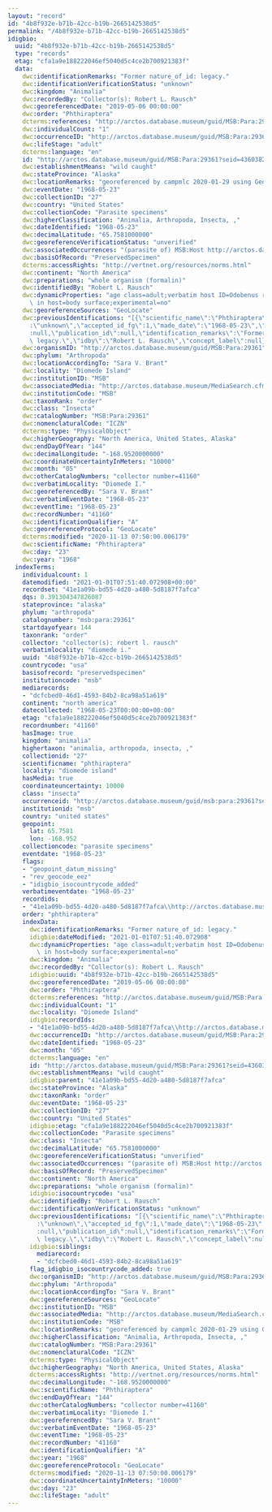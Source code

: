 ```yaml
---
layout: "record"
id: "4b8f932e-b71b-42cc-b19b-2665142538d5"
permalink: "/4b8f932e-b71b-42cc-b19b-2665142538d5"
idigbio:
  uuid: "4b8f932e-b71b-42cc-b19b-2665142538d5"
  type: "records"
  etag: "cfa1a9e188222046ef5040d5c4ce2b700921383f"
  data:
    dwc:identificationRemarks: "Former nature_of_id: legacy."
    dwc:identificationVerificationStatus: "unknown"
    dwc:kingdom: "Animalia"
    dwc:recordedBy: "Collector(s): Robert L. Rausch"
    dwc:georeferencedDate: "2019-05-06 00:00:00"
    dwc:order: "Phthiraptera"
    dcterms:references: "http://arctos.database.museum/guid/MSB:Para:29361"
    dwc:individualCount: "1"
    dwc:occurrenceID: "http://arctos.database.museum/guid/MSB:Para:29361?seid=4360382"
    dwc:lifeStage: "adult"
    dcterms:language: "en"
    id: "http://arctos.database.museum/guid/MSB:Para:29361?seid=4360382"
    dwc:establishmentMeans: "wild caught"
    dwc:stateProvince: "Alaska"
    dwc:locationRemarks: "georeferenced by campmlc 2020-01-29 using Geolocate"
    dwc:eventDate: "1968-05-23"
    dwc:collectionID: "27"
    dwc:country: "United States"
    dwc:collectionCode: "Parasite specimens"
    dwc:higherClassification: "Animalia, Arthropoda, Insecta, ,"
    dwc:dateIdentified: "1968-05-23"
    dwc:decimalLatitude: "65.7581000000"
    dwc:georeferenceVerificationStatus: "unverified"
    dwc:associatedOccurrences: "(parasite of) MSB:Host http://arctos.database.museum/guid/MSB:Host:23455"
    dwc:basisOfRecord: "PreservedSpecimen"
    dcterms:accessRights: "http://vertnet.org/resources/norms.html"
    dwc:continent: "North America"
    dwc:preparations: "whole organism (formalin)"
    dwc:identifiedBy: "Robert L. Rausch"
    dwc:dynamicProperties: "age class=adult;verbatim host ID=Odobenus rosmarus;location\
      \ in host=body surface;experimental=no"
    dwc:georeferenceSources: "GeoLocate"
    dwc:previousIdentifications: "[{\"scientific_name\":\"Phthiraptera\",\"nature_of_id\"\
      :\"unknown\",\"accepted_id_fg\":1,\"made_date\":\"1968-05-23\",\"short_citation\"\
      :null,\"publication_id\":null,\"identification_remarks\":\"Former nature_of_id:\
      \ legacy.\",\"idby\":\"Robert L. Rausch\",\"concept_label\":null}]"
    dwc:organismID: "http://arctos.database.museum/guid/MSB:Para:29361"
    dwc:phylum: "Arthropoda"
    dwc:locationAccordingTo: "Sara V. Brant"
    dwc:locality: "Diomede Island"
    dwc:institutionID: "MSB"
    dwc:associatedMedia: "http://arctos.database.museum/MediaSearch.cfm?collection_object_id=28598386"
    dwc:institutionCode: "MSB"
    dwc:taxonRank: "order"
    dwc:class: "Insecta"
    dwc:catalogNumber: "MSB:Para:29361"
    dwc:nomenclaturalCode: "ICZN"
    dcterms:type: "PhysicalObject"
    dwc:higherGeography: "North America, United States, Alaska"
    dwc:endDayOfYear: "144"
    dwc:decimalLongitude: "-168.9520000000"
    dwc:coordinateUncertaintyInMeters: "10000"
    dwc:month: "05"
    dwc:otherCatalogNumbers: "collector number=41160"
    dwc:verbatimLocality: "Diomede I."
    dwc:georeferencedBy: "Sara V. Brant"
    dwc:verbatimEventDate: "1968-05-23"
    dwc:eventTime: "1968-05-23"
    dwc:recordNumber: "41160"
    dwc:identificationQualifier: "A"
    dwc:georeferenceProtocol: "GeoLocate"
    dcterms:modified: "2020-11-13 07:50:00.006179"
    dwc:scientificName: "Phthiraptera"
    dwc:day: "23"
    dwc:year: "1968"
  indexTerms:
    individualcount: 1
    datemodified: "2021-01-01T07:51:40.072908+00:00"
    recordset: "41e1a09b-bd55-4d20-a480-5d8187f7afca"
    dqs: 0.391304347826087
    stateprovince: "alaska"
    phylum: "arthropoda"
    catalognumber: "msb:para:29361"
    startdayofyear: 144
    taxonrank: "order"
    collector: "collector(s): robert l. rausch"
    verbatimlocality: "diomede i."
    uuid: "4b8f932e-b71b-42cc-b19b-2665142538d5"
    countrycode: "usa"
    basisofrecord: "preservedspecimen"
    institutioncode: "msb"
    mediarecords:
    - "dcfcbed0-46d1-4593-84b2-8ca98a51a619"
    continent: "north america"
    datecollected: "1968-05-23T00:00:00+00:00"
    etag: "cfa1a9e188222046ef5040d5c4ce2b700921383f"
    recordnumber: "41160"
    hasImage: true
    kingdom: "animalia"
    highertaxon: "animalia, arthropoda, insecta, ,"
    collectionid: "27"
    scientificname: "phthiraptera"
    locality: "diomede island"
    hasMedia: true
    coordinateuncertainty: 10000
    class: "insecta"
    occurrenceid: "http://arctos.database.museum/guid/msb:para:29361?seid=4360382"
    institutionid: "msb"
    country: "united states"
    geopoint:
      lat: 65.7581
      lon: -168.952
    collectioncode: "parasite specimens"
    eventdate: "1968-05-23"
    flags:
    - "geopoint_datum_missing"
    - "rev_geocode_eez"
    - "idigbio_isocountrycode_added"
    verbatimeventdate: "1968-05-23"
    recordids:
    - "41e1a09b-bd55-4d20-a480-5d8187f7afca\\http://arctos.database.museum/guid/msb:para:29361?seid=4360382"
    order: "phthiraptera"
    indexData:
      dwc:identificationRemarks: "Former nature_of_id: legacy."
      idigbio:dateModified: "2021-01-01T07:51:40.072908"
      dwc:dynamicProperties: "age class=adult;verbatim host ID=Odobenus rosmarus;location\
        \ in host=body surface;experimental=no"
      dwc:kingdom: "Animalia"
      dwc:recordedBy: "Collector(s): Robert L. Rausch"
      idigbio:uuid: "4b8f932e-b71b-42cc-b19b-2665142538d5"
      dwc:georeferencedDate: "2019-05-06 00:00:00"
      dwc:order: "Phthiraptera"
      dcterms:references: "http://arctos.database.museum/guid/MSB:Para:29361"
      dwc:individualCount: "1"
      dwc:locality: "Diomede Island"
      idigbio:recordIds:
      - "41e1a09b-bd55-4d20-a480-5d8187f7afca\\http://arctos.database.museum/guid/msb:para:29361?seid=4360382"
      dwc:occurrenceID: "http://arctos.database.museum/guid/MSB:Para:29361?seid=4360382"
      dwc:dateIdentified: "1968-05-23"
      dwc:month: "05"
      dcterms:language: "en"
      id: "http://arctos.database.museum/guid/MSB:Para:29361?seid=4360382"
      dwc:establishmentMeans: "wild caught"
      idigbio:parent: "41e1a09b-bd55-4d20-a480-5d8187f7afca"
      dwc:stateProvince: "Alaska"
      dwc:taxonRank: "order"
      dwc:eventDate: "1968-05-23"
      dwc:collectionID: "27"
      dwc:country: "United States"
      idigbio:etag: "cfa1a9e188222046ef5040d5c4ce2b700921383f"
      dwc:collectionCode: "Parasite specimens"
      dwc:class: "Insecta"
      dwc:decimalLatitude: "65.7581000000"
      dwc:georeferenceVerificationStatus: "unverified"
      dwc:associatedOccurrences: "(parasite of) MSB:Host http://arctos.database.museum/guid/MSB:Host:23455"
      dwc:basisOfRecord: "PreservedSpecimen"
      dwc:continent: "North America"
      dwc:preparations: "whole organism (formalin)"
      idigbio:isocountrycode: "usa"
      dwc:identifiedBy: "Robert L. Rausch"
      dwc:identificationVerificationStatus: "unknown"
      dwc:previousIdentifications: "[{\"scientific_name\":\"Phthiraptera\",\"nature_of_id\"\
        :\"unknown\",\"accepted_id_fg\":1,\"made_date\":\"1968-05-23\",\"short_citation\"\
        :null,\"publication_id\":null,\"identification_remarks\":\"Former nature_of_id:\
        \ legacy.\",\"idby\":\"Robert L. Rausch\",\"concept_label\":null}]"
      idigbio:siblings:
        mediarecord:
        - "dcfcbed0-46d1-4593-84b2-8ca98a51a619"
      flag_idigbio_isocountrycode_added: true
      dwc:organismID: "http://arctos.database.museum/guid/MSB:Para:29361"
      dwc:phylum: "Arthropoda"
      dwc:locationAccordingTo: "Sara V. Brant"
      dwc:georeferenceSources: "GeoLocate"
      dwc:institutionID: "MSB"
      dwc:associatedMedia: "http://arctos.database.museum/MediaSearch.cfm?collection_object_id=28598386"
      dwc:institutionCode: "MSB"
      dwc:locationRemarks: "georeferenced by campmlc 2020-01-29 using Geolocate"
      dwc:higherClassification: "Animalia, Arthropoda, Insecta, ,"
      dwc:catalogNumber: "MSB:Para:29361"
      dwc:nomenclaturalCode: "ICZN"
      dcterms:type: "PhysicalObject"
      dwc:higherGeography: "North America, United States, Alaska"
      dcterms:accessRights: "http://vertnet.org/resources/norms.html"
      dwc:decimalLongitude: "-168.9520000000"
      dwc:scientificName: "Phthiraptera"
      dwc:endDayOfYear: "144"
      dwc:otherCatalogNumbers: "collector number=41160"
      dwc:verbatimLocality: "Diomede I."
      dwc:georeferencedBy: "Sara V. Brant"
      dwc:verbatimEventDate: "1968-05-23"
      dwc:eventTime: "1968-05-23"
      dwc:recordNumber: "41160"
      dwc:identificationQualifier: "A"
      dwc:year: "1968"
      dwc:georeferenceProtocol: "GeoLocate"
      dcterms:modified: "2020-11-13 07:50:00.006179"
      dwc:coordinateUncertaintyInMeters: "10000"
      dwc:day: "23"
      dwc:lifeStage: "adult"
---
```

